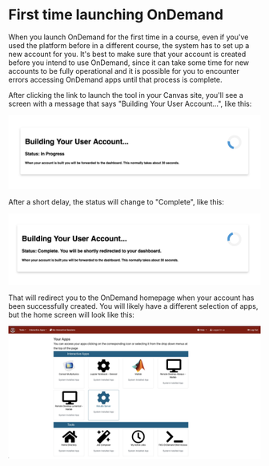 # First time launching OnDemand

When you launch OnDemand for the first time in a course, even if you've used the platform before in a different course, the system has to set up a new account for you. It's best to make sure that your account is created before you intend to use OnDemand, since it can take some time for new accounts to be fully operational and it is possible for you to encounter errors accessing OnDemand apps until that process is complete. 

After clicking the link to launch the tool in your Canvas site, you'll see a screen with a message that says "Building Your User Account...", like this:

![Screenshot of text that reads: Building Your User Account... Status: In Progress When your account is built you will be forwarded to the dashboard. This normally takes about 30 seconds.](images/first-launch-1.png)

After a short delay, the status will change to "Complete", like this:

![Screenshot of text that reads: Building Your User Account... Status: Complete. You will shortly be redirected to your dashboard. When your account is built you will be forwarded to the dashboard. This normally takes about 30 seconds.](images/first-launch-2.png)

That will redirect you to the OnDemand homepage when your account has been successfully created. You will likely have a different selection of apps, but the home screen will look like this:

![screenshot of OnDemand home page](images/first-launch-3.jpg)
